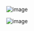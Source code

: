 ![image](https://github.com/SEUNGACHOI0925/cordova/assets/112832677/eb102569-0889-486a-b59d-784ceb0f093b)

![image](https://github.com/SEUNGACHOI0925/cordova/assets/112832677/d7bbd9c5-6d43-46a3-bb16-1820c8a6fb27)
